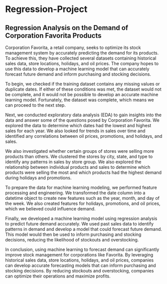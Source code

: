 # Regression-Project
## Regression Analysis on the Demand of Corporation Favorita Products

Corporation Favorita, a retail company, seeks to optimize its stock management system by accurately predicting the demand for its products. To achieve this, they have collected several datasets containing historical sales data, store locations, holidays, and oil prices. The company hopes to use this data to develop a machine learning model that can accurately forecast future demand and inform purchasing and stocking decisions.

To begin, we checked if the training dataset contains any missing values or duplicate dates. If either of these conditions was met, the dataset would not be complete, and it would not be possible to develop an accurate machine learning model. Fortunately, the dataset was complete, which means we can proceed to the next step.

Next, we conducted exploratory data analysis (EDA) to gain insights into the data and answer some of the questions posed by Corporation Favorita. We explored the data to determine which dates had the lowest and highest sales for each year. We also looked for trends in sales over time and identified any correlations between oil prices, promotions, and holidays, and sales.

We also investigated whether certain groups of stores were selling more products than others. We clustered the stores by city, state, and type to identify any patterns in sales by store group. We also explored the relationship between individual products and sales to determine which products were selling the most and which products had the highest demand during holidays and promotions.

To prepare the data for machine learning modeling, we performed feature processing and engineering. We transformed the date column into a datetime object to create new features such as the year, month, and day of the week. We also created features for holidays, promotions, and oil prices, which we believed could influence demand.

Finally, we developed a machine learning model using regression analysis to predict future demand accurately. We used past sales data to identify patterns in demand and develop a model that could forecast future demand. This model would then be used to inform purchasing and stocking decisions, reducing the likelihood of stockouts and overstocking.

In conclusion, using machine learning to forecast demand can significantly improve stock management for corporations like Favorita. By leveraging historical sales data, store locations, holidays, and oil prices, companies can develop accurate forecasting models that can inform purchasing and stocking decisions. By reducing stockouts and overstocking, companies can optimize their operations and maximize profits.
